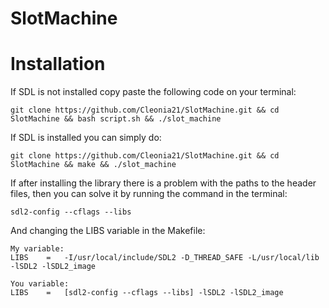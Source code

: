 # SlotMachine

# Installation

If SDL is not installed сopy paste the following code on your terminal:

```shell
git clone https://github.com/Cleonia21/SlotMachine.git && cd SlotMachine && bash script.sh && ./slot_machine
```

If SDL is installed you can simply do:

```shell
git clone https://github.com/Cleonia21/SlotMachine.git && cd SlotMachine && make && ./slot_machine
```

If after installing the library there is a problem with the paths to the header files,
then you can solve it by running the command in the terminal:

```shell
sdl2-config --cflags --libs
```
And changing the LIBS variable in the Makefile:
```
My variable:
LIBS	=	-I/usr/local/include/SDL2 -D_THREAD_SAFE -L/usr/local/lib -lSDL2 -lSDL2_image

You variable:
LIBS	=	[sdl2-config --cflags --libs] -lSDL2 -lSDL2_image
```
